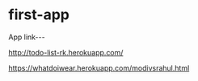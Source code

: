 # first-app

App link---


http://todo-list-rk.herokuapp.com/

https://whatdoiwear.herokuapp.com/modivsrahul.html
